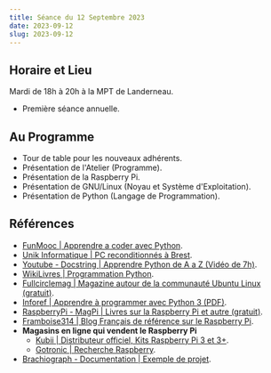 ```yaml
---
title: Séance du 12 Septembre 2023
date: 2023-09-12
slug: 2023-09-12
---
```


## Horaire et Lieu
Mardi de 18h à 20h à la MPT de Landerneau.
- Première séance annuelle.

## Au Programme
- Tour de table pour les nouveaux adhérents.
- Présentation de l'Atelier (Programme).
- Présentation de la Raspberry Pi.
- Présentation de GNU/Linux (Noyau et Système d'Exploitation).
- Présentation de Python (Langage de Programmation).

## Références
- [FunMooc | Apprendre a coder avec Python](https://www.fun-mooc.fr/fr/cours/apprendre-a-coder-avec-python/).
- [Unik Informatique | PC reconditionnés à Brest](https://unik-informatique.com/).
- [Youtube - Docstring | Apprendre Python de A a Z (Vidéo de 7h)](https://youtube.com/watch?v=LamjAFnybo0).
- [WikiLivres | Programmation Python](https://fr.wikibooks.org/wiki/Programmation_Python).
- [Fullcirclemag | Magazine autour de la communauté Ubuntu Linux (gratuit)](https://www.fullcirclemag.fr/).
- [Inforef | Apprendre à programmer avec Python 3 (PDF)](https://inforef.be/swi/download/apprendre_python3_5.pdf).
- [RaspberryPi - MagPi | Livres sur la Raspberry Pi et autre (gratuit)](https://magpi.raspberrypi.com/books).
- [Framboise314 | Blog Français de référence sur le Raspberry Pi](https://www.framboise314.fr/).
- **Magasins en ligne qui vendent le Raspberry Pi**
  - [Kubii | Distributeur officiel, Kits Raspberry Pi 3 et 3+](https://www.kubii.com/fr/168-kits-raspberry-pi-3-et-3).
  - [Gotronic | Recherche Raspberry](https://www.gotronic.fr/rechercher.htm?action=search&qm=raspberry).
- [Brachiograph - Documentation | Exemple de projet](https://www.brachiograph.art/en/latest/tutorial/power/).